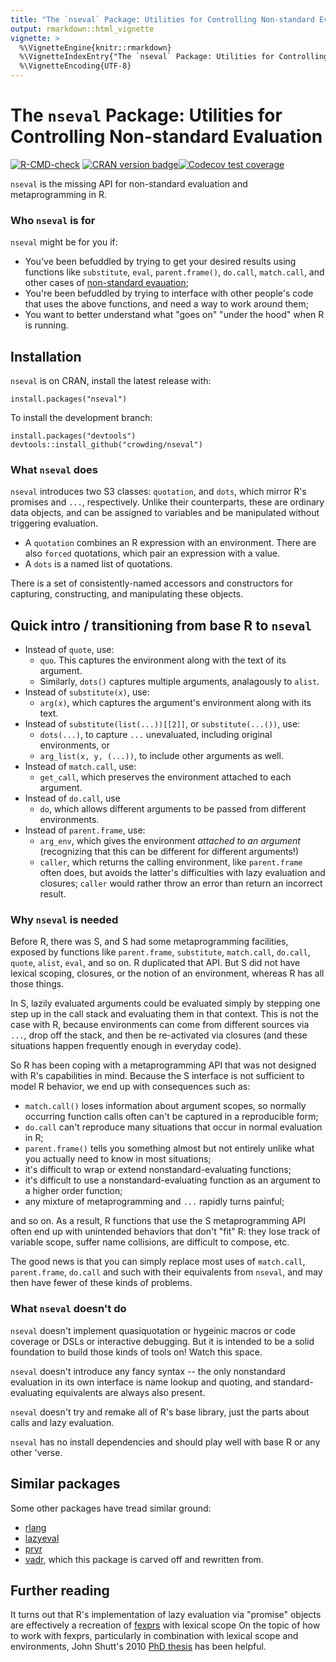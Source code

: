 ```yaml
---
title: "The `nseval` Package: Utilities for Controlling Non-standard Evaluation"
output: rmarkdown::html_vignette
vignette: >
  %\VignetteEngine{knitr::rmarkdown}
  %\VignetteIndexEntry{"The `nseval` Package: Utilities for Controlling Non-standard Evaluation"}
  %\VignetteEncoding{UTF-8}
---
```


The `nseval` Package: Utilities for Controlling Non-standard Evaluation
======

  <!-- badges: start -->
[![R-CMD-check](https://github.com/crowding/nseval/workflows/R-CMD-check/badge.svg)](https://github.com/crowding/nseval/actions)
 [![CRAN version badge](http://www.r-pkg.org/badges/version/nseval)](https://cran.r-project.org/package=nseval)[![Codecov test coverage](https://codecov.io/gh/crowding/nseval/branch/main/graph/badge.svg)](https://app.codecov.io/gh/crowding/nseval?branch=main)
  <!-- badges: end -->

`nseval` is the missing API for non-standard evaluation and
metaprogramming in R.

### Who `nseval` is for

`nseval` might be for you if:

* You've been befuddled by trying to get your desired results using
  functions like `substitute`, `eval`, `parent.frame()`, `do.call`,
  `match.call`, and other cases of [non-standard evauation](http://adv-r.had.co.nz/Computing-on-the-language.html);
* You're been befuddled by trying to interface with other people's
  code that uses the above functions, and need a way to work around
  them;
* You want to better understand what "goes on" "under the hood" when R
  is running.

## Installation

`nseval` is on CRAN, install the latest release with:

    install.packages("nseval")

To install the development branch:

    install.packages("devtools")
    devtools::install_github("crowding/nseval")


### What `nseval` does

`nseval` introduces two S3 classes: `quotation`, and `dots`, which
mirror R's promises and `...`, respectively. Unlike their
counterparts, these are ordinary data objects, and can be assigned to
variables and be manipulated without triggering evaluation.

* A `quotation` combines an R expression with an environment.  There
  are also `forced` quotations, which pair an expression with a value.
* A `dots` is a named list of quotations.

There is a set of consistently-named accessors and constructors for
capturing, constructing, and manipulating these objects.

## Quick intro / transitioning from base R to `nseval`

* Instead of `quote`, use:
  * `quo`. This captures the environment along with the text of its argument.
  * Similarly, `dots()` captures multiple arguments, analagously to `alist`.
* Instead of `substitute(x)`, use:
  * `arg(x)`, which captures the argument's environment along with its text.
* Instead of `substitute(list(...))[[2]]`, or `substitute(...())`, use:
    * `dots(...)`, to capture `...` unevaluated, including original environments, or
    * `arg_list(x, y, (...))`, to include other arguments as well.
* Instead of `match.call`, use:
    * `get_call`, which preserves the environment attached to each argument.
* Instead of `do.call`, use
  * `do`, which allows different arguments to be passed from
    different environments.
* Instead of `parent.frame`, use:
  * `arg_env`, which gives the environment _attached to an argument_ (recognizing that this can be different for different arguments!)
  * `caller`, which returns the calling environment, like
    `parent.frame` often does, but avoids the latter's difficulties
    with lazy evaluation and closures; `caller` would rather throw an error
    than return an incorrect result.

### Why `nseval` is needed

Before R, there was S, and S had some metaprogramming facilities,
exposed by functions like `parent.frame`, `substitute`, `match.call`,
`do.call`, `quote`, `alist`, `eval`, and so on. R duplicated that
API. But S did not have lexical scoping, closures, or the notion of an
environment, whereas R has all those things.

In S, lazily evaluated arguments could be evaluated simply by stepping
one step up in the call stack and evaluating them in that context.
This is not the case with R, because environments can come from
different sources via `...`, drop off the stack, and then be
re-activated via closures (and these situations happen frequently
enough in everyday code).

So R has been coping with a metaprogramming API that was not designed
with R's capabilities in mind. Because the S interface is not
sufficient to model R behavior, we end up with consequences such as:

  * `match.call()` loses information about argument scopes, so normally
    occurring function calls often can't be captured in a reproducible
    form;
  * `do.call` can't reproduce many situations that occur in normal
    evaluation in R;
  * `parent.frame()` tells you something almost but not entirely
    unlike what you actually need to know in most situations;
  * it's difficult to wrap or extend nonstandard-evaluating functions;
  * it's difficult to use a nonstandard-evaluating function as an
    argument to a higher order function;
  * any mixture of metaprogramming and `...` rapidly turns painful;

and so on. As a result, R functions that use the S metaprogramming API
often end up with unintended behaviors that don't "fit" R: they lose
track of variable scope, suffer name collisions, are difficult to
compose, etc.

The good news is that you can simply replace most uses of
`match.call`, `parent.frame`, `do.call` and such with their
equivalents from `nseval`, and may then have fewer of these kinds of
problems.

### What `nseval` doesn't do

`nseval` doesn't implement quasiquotation or hygeinic macros or code
coverage or DSLs or interactive debugging. But it is intended to be a
solid foundation to build those kinds of tools on! Watch this space.

`nseval` doesn't introduce any fancy syntax -- the only nonstandard
evaluation in its own interface is name lookup and quoting, and
standard-evaluating equivalents are always also present.

`nseval` doesn't try and remake all of R's base library, just the parts
about calls and lazy evaluation.

`nseval` has no install dependencies and should play well with base R or any
other 'verse.

## Similar packages

Some other packages have tread similar ground:

* [rlang](https://github.com/r-lib/rlang)
* [lazyeval](https://github.com/hadley/lazyeval)
* [pryr](https://github.com/hadley/pryr)
* [vadr](https://github.com/crowding/vadr), which this package is
  carved off and rewritten from.

## Further reading

It turns out that R's implementation of lazy evaluation via "promise"
objects are effectively a recreation of
[fexprs](https://en.wikipedia.org/wiki/Fexpr) with lexical scope On
the topic of how to work with fexprs, particularly in combination with
lexical scope and environments, John Shutt's 2010 [PhD
thesis](https://web.wpi.edu/Pubs/ETD/Available/etd-090110-124904/unrestricted/jshutt.pdf)
has been helpful.
